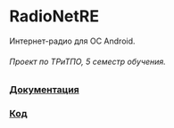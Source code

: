 # RadioNetRE
Интернет-радио для ОС Android.  
###### Проект по ТРиТПО, 5 семестр обучения.  
### [Документация](/Documents)  
### [Код](/Code/app/src/main/java/com/spo/radionetre)
